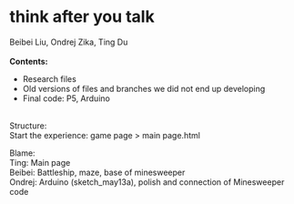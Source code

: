 # think after you talk
Beibei Liu, Ondrej Zika, Ting Du
<br>
<br>
<b>Contents:</b>
<ul>
    <li>Research files</li>
    <li>Old versions of files and branches we did not end up developing</li>
    <li>Final code: P5, Arduino</li>
</ul>
<br>
Structure:
<br>
Start the experience: game page > main page.html
<br>

Blame:
<br>
Ting: Main page
<br>
Beibei: Battleship, maze, base of minesweeper
<br>
Ondrej: Arduino (sketch_may13a), polish and connection of Minesweeper code
